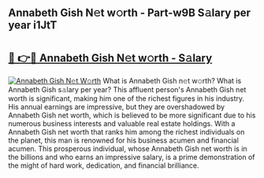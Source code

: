 ## Annabeth Gish N𝚎t w𝚘rth - Part-w9B S𝚊lary per year i1JtT

# <h2><a href="http://gc2krqx.nevu.top/?p=Annabeth+Gish">🔗 👉🔴 Annabeth Gish N𝚎t w𝚘rth - S𝚊lary</a></h2>

[![Annabeth Gish N𝚎t W𝚘rth](https://i.imgur.com/Oavwk0R.jpeg)](http://gc2krqx.nevu.top/?p=Annabeth+Gish)
What is Annabeth Gish n𝚎t w𝚘rth? What is Annabeth Gish s𝚊lary per year?
This affluent person's Annabeth Gish net worth is significant, making him one of the richest figures in his industry. His annual earnings are impressive, but they are overshadowed by Annabeth Gish net worth, which is believed to be more significant due to his numerous business interests and valuable real estate holdings. With a Annabeth Gish net worth that ranks him among the richest individuals on the planet, this man is renowned for his business acumen and financial acumen. This prosperous individual, whose Annabeth Gish net worth is in the billions and who earns an impressive salary, is a prime demonstration of the might of hard work, dedication, and financial brilliance.
